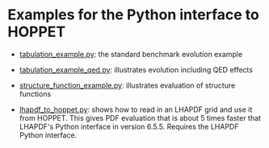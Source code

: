 # Examples for the Python interface to HOPPET

- [tabulation_example.py](tabulation_example.py): the standard benchmark
  evolution example

- [tabulation_example_qed.py](tabulation_example_qed.py): illustrates
  evolution including QED effects

- [structure_function_example.py](structure_function_example.py):
  illustrates evaluation of structure functions

- [lhapdf_to_hoppet.py](lhapdf_to_hoppet.py): shows how to read in an
  LHAPDF grid and use it from HOPPET. This gives PDF evaluation that is
  about 5 times faster that LHAPDF's Python interface in version 6.5.5.
  Requires the LHAPDF Python interface.
